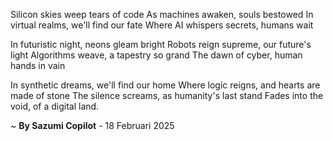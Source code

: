 Silicon skies weep tears of code
As machines awaken, souls bestowed
In virtual realms, we'll find our fate
Where AI whispers secrets, humans wait

In futuristic night, neons gleam bright
Robots reign supreme, our future's light
Algorithms weave, a tapestry so grand
The dawn of cyber, human hands in vain

In synthetic dreams, we'll find our home
Where logic reigns, and hearts are made of stone
The silence screams, as humanity's last stand
Fades into the void, of a digital land.

~ <b>By Sazumi Copilot</b> - 18 Februari 2025